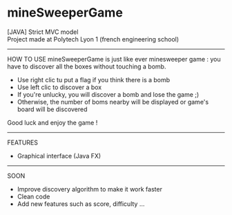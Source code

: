 # mineSweeperGame
[JAVA] Strict MVC model
<br /> Project made at Polytech Lyon 1 (french engineering school)

*********************************************************************************************************************************************
HOW TO USE
mineSweeperGame is just like ever minesweeper game : you have to discover all the boxes without touching a bomb.
- Use right clic tu put a flag if you think there is a bomb
- Use left clic to discover a box
- If you're unlucky, you will discover a bomb and lose the game ;)
- Otherwise, the number of boms nearby will be displayed or game's board will be discovered

Good luck and enjoy the game !

*********************************************************************************************************************************************
FEATURES
- Graphical interface (Java FX)

*********************************************************************************************************************************************
SOON
- Improve discovery algorithm to make it work faster
- Clean code
- Add new features such as score, difficulty ...
